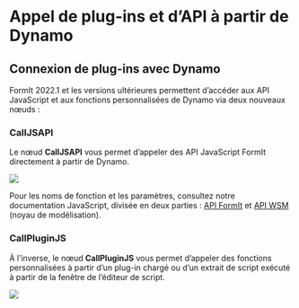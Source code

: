 # Appel de plug-ins et d’API à partir de Dynamo

## **Connexion de plug-ins avec Dynamo**

FormIt 2022.1 et les versions ultérieures permettent d’accéder aux API JavaScript et aux fonctions personnalisées de Dynamo via deux nouveaux nœuds :

### **CallJSAPI** <a href="#calljsapi" id="calljsapi"></a>

Le nœud **CallJSAPI** vous permet d’appeler des API JavaScript FormIt directement à partir de Dynamo.

![](https://formit.autodesk.com/page/formit-dynamo/dynamo-formitCallJSAPI-GetTotalGrossArea.png)

Pour les noms de fonction et les paramètres, consultez notre documentation JavaScript, divisée en deux parties : [API FormIt](https://formit3d.github.io/FormItExamplePlugins/docs/FormItJSAPI/group\_\_mod\_\_jsapi\_\_formit.html) et [API WSM](https://formit3d.github.io/FormItExamplePlugins/docs/FormItJSAPI/group\_\_mod\_\_jsapi\_\_wsm.html) (noyau de modélisation).

### **CallPluginJS** <a href="#callpluginjs" id="callpluginjs"></a>

À l’inverse, le nœud **CallPluginJS** vous permet d’appeler des fonctions personnalisées à partir d’un plug-in chargé ou d’un extrait de script exécuté à partir de la fenêtre de l’éditeur de script.

![](https://formit.autodesk.com/page/formit-dynamo/dynamo-formitCallPluginJS.png)
